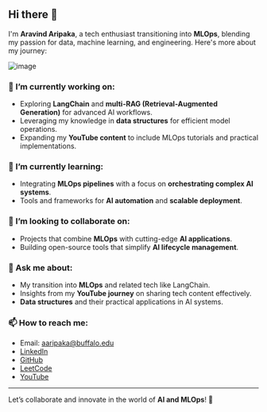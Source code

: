 ## Hi there 👋

I'm **Aravind Aripaka**, a tech enthusiast transitioning into **MLOps**, blending my passion for data, machine learning, and engineering. Here's more about my journey:

![image](https://github.com/user-attachments/assets/507b31d9-82dd-46c8-a63a-e709bc2250bc)

### 🔭 I’m currently working on:
- Exploring **LangChain** and **multi-RAG (Retrieval-Augmented Generation)** for advanced AI workflows.
- Leveraging my knowledge in **data structures** for efficient model operations.
- Expanding my **YouTube content** to include MLOps tutorials and practical implementations.

### 🌱 I’m currently learning:
- Integrating **MLOps pipelines** with a focus on **orchestrating complex AI systems**.
- Tools and frameworks for **AI automation** and **scalable deployment**.

### 👯 I’m looking to collaborate on:
- Projects that combine **MLOps** with cutting-edge **AI applications**.
- Building open-source tools that simplify **AI lifecycle management**.

### 💬 Ask me about:
- My transition into **MLOps** and related tech like LangChain.
- Insights from my **YouTube journey** on sharing tech content effectively.
- **Data structures** and their practical applications in AI systems.

### 📫 How to reach me:
- Email: [aaripaka@buffalo.edu](mailto:aaripaka@buffalo.edu)
- [LinkedIn](https://www.linkedin.com/in/aravind-aripaka-1077451b9/)
- [GitHub](https://github.com/aravind-aripaka)
- [LeetCode](https://leetcode.com/u/aravind-aripaka/)
- [YouTube](https://www.youtube.com/@aravinda1595/videos)

---

Let’s collaborate and innovate in the world of **AI and MLOps**! 🚀
